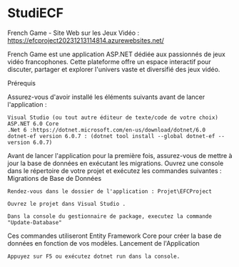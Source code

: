 # StudiECF

French Game - Site Web sur les Jeux Vidéo : https://efcproject20231213114814.azurewebsites.net/

French Game est une application ASP.NET dédiée aux passionnés de jeux vidéo francophones. Cette plateforme offre un espace interactif pour discuter, partager et explorer l'univers vaste et diversifié des jeux vidéo.


Prérequis

Assurez-vous d'avoir installé les éléments suivants avant de lancer l'application :
   
    Visual Studio (ou tout autre éditeur de texte/code de votre choix)
    ASP.NET 6.0 Core
    .Net 6 :https://dotnet.microsoft.com/en-us/download/dotnet/6.0
    dotnet-ef version 6.0.7 : (dotnet tool install --global dotnet-ef --version 6.0.7)
   

Avant de lancer l'application pour la première fois, assurez-vous de mettre à jour la base de données en exécutant les migrations. Ouvrez une console dans le répertoire de votre projet et exécutez les commandes suivantes :
Migrations de Base de Données

    Rendez-vous dans le dossier de l'application : Projet\EFCProject 
    
    Ouvrez le projet dans Visual Studio .
    
    Dans la console du gestionnaire de package, executez la commande "Update-Database"

Ces commandes utiliseront Entity Framework Core pour créer la base de données en fonction de vos modèles.
Lancement de l'Application

    Appuyez sur F5 ou exécutez dotnet run dans la console.
